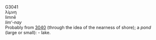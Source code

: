 <body>
  <p>G3041<br>  λίμνη  <br> limnē  <br><i>lim‘-nay </i><br>Probably from <a href="g3040.htm">3040</a> (through the idea of the nearness of shore); a <i>pond</i> (large or small): - lake.<br></p>
 </body>